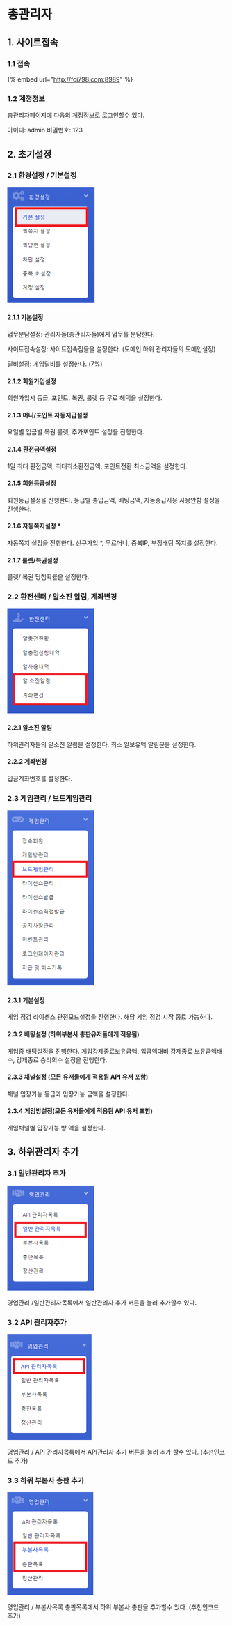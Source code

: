 # 총관리자

## 1. 사이트접속

### 1.1 접속

{% embed url="http://foi798.com:8989" %}

### 1.2 계정정보

총관리자페이지에 다음의 계정정보로 로그인할수 있다.

아이디: admin      비밀번호: 123

## 2. 초기설정

### 2.1 환경설정 / 기본설정

![](.gitbook/assets/image%20%281%29.png)

#### 2.1.1  기본설정

업무분담설정: 관리자들\(총관리자들\)에게 업무를 분담한다.

사이트접속설정: 사이트접속점들을 설정한다. \(도메인 하위 관리자들의 도메인설정\)

딜비설정: 게임딜비를 설정한다. \(7%\)

#### 2.1.2 회원가입설정

회원가입시 등급, 포인트, 복권, 룰렛 등 무료 혜택을 설정한다.

#### 2.1.3  머니/포인트 자동지급설정

요일별 입금별 복권 룰렛, 추가포인트 설정을 진행한다.

#### 2.1.4  환전금액설정

1일 최대 환전금액, 최대최소환전금액, 포인트전환 최소금액을 설정한다. 

#### 2.1.5 회원등급설정

회원등급설정을 진행한다. 등급별 총입금액, 배팅금액, 자동승급사용 사용안함 설정을 진행한다.

#### 2.1.6 자동쪽지설정 \*

자동쪽지 설정을 진행한다. 신규가입 \*, 무료머니, 중복IP,  부정배팅 쪽지를 설정한다.

#### 2.1.7 룰렛/복권설정

룰렛/ 복권 당첨확률을 설정한다. 

### 2.2 환전센터 / 알소진 알림, 계좌변경

![](.gitbook/assets/image%20%287%29.png)

#### 2.2.1 알소진 알림

하위관리자들의 알소진 알림을 설정한다. 최소 알보유액 알림문을 설정한다.

#### 2.2.2 계좌변경

입금계좌번호를 설정한다.

### 2.3 게임관리 / 보드게임관리

![](.gitbook/assets/image%20%286%29.png)

#### 2.3.1 기본설정 

게임 점검 라이센스 관전모드설정을 진행한다. 해당 게임 정검 시작 종료 가능하다.

#### 2.3.2 배팅설정 \(하위부본사 총판유저들에게 적용됨\)

게임중 배팅설정을 진행한다. 게임강제종료보유금액, 입금액대비 강제종료 보유금액배수, 강제종료 승리회수 설정을 진행한다. 

#### 2.3.3 채널설정 \(모든 유저들에게 적용됨 API 유저 포함\)

채널 입장가능 등급과 입장가능 금액을 설정한다.

####  2.3.4 게임방설정\(모든 유저들에게 적용됨 API 유저 포함\)

게임채널별 입장가능 방 액을 설정한다.

## 3. 하위관리자 추가

### 3.1 일반관리자 추가

![](.gitbook/assets/image%20%2814%29.png)

영업관리 /일반관리자목록에서 일반관리자 추가 버튼을 눌러 추가할수 있다.

### 3.2 API 관리자추가 

![](.gitbook/assets/image%20%2812%29.png)

영업관리 / API 관리자목록에서 API관리자 추가 버튼을 눌러 추가 할수 있다. \(추천인코드 추가\)

### 3.3 하위 부본사 총판 추가

![](.gitbook/assets/image%20%2816%29.png)

영업관리 /  부본사목록 총판목록에서 하위 부본사 총판을 추가할수 있다. \(추천인코드 추가\)























